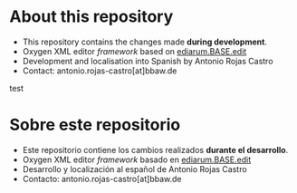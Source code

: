 # About this repository 

- This repository contains the changes made **during development**.
- Oxygen XML editor *framework* based on [ediarum.BASE.edit](https://www.ediarum.org/)
- Development and localisation into Spanish by Antonio Rojas Castro
- Contact: antonio.rojas-castro[at]bbaw.de

test

# Sobre este repositorio

- Este repositorio contiene los cambios realizados **durante el desarrollo**.
- Oxygen XML editor *framework* basado en [ediarum.BASE.edit](https://www.ediarum.org/)
- Desarrollo y localización al español de Antonio Rojas Castro
- Contacto: antonio.rojas-castro[at]bbaw.de
